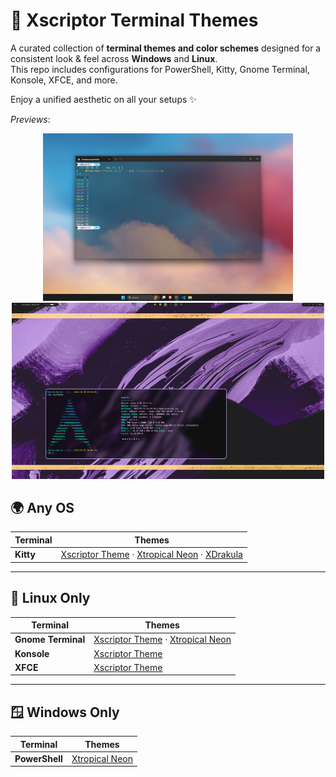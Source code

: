 # 🎨 Xscriptor Terminal Themes

A curated collection of **terminal themes and color schemes** designed for a consistent look & feel across **Windows** and **Linux**.  
This repo includes configurations for PowerShell, Kitty, Gnome Terminal, Konsole, XFCE, and more.

Enjoy a unified aesthetic on all your setups ✨


*Previews*:
<p align="center">
  <img src="./preview/preview.png" width="400"/>
  <img src="./preview/preview1.png" width="500"/>
</p>


## 🌍 Any OS

| Terminal | Themes |
|----------|--------|
| **Kitty** | [Xscriptor Theme](./kitty/xscriptor-theme/README.md) · [Xtropical Neon](./kitty/themes/xtropicalneon/README.md) · [XDrakula](./kitty/xdracula/README.md) |

---

## 🐧 Linux Only

| Terminal | Themes |
|----------|--------|
| **Gnome Terminal** | [Xscriptor Theme](./gnome/xscriptor-theme/README.md) · [Xtropical Neon](./gnome/xtropicalneon/README.md) |
| **Konsole** | [Xscriptor Theme](./konsole/README.md) |
| **XFCE** | [Xscriptor Theme](./xfce/README.md) |

---

## 🪟 Windows Only

| Terminal | Themes |
|----------|--------|
| **PowerShell** | [Xtropical Neon](./powershell/xtropicalneon/README.md) |
